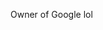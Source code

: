 Owner of Google lol
<!---
cleveredu/cleveredu is a ✨ special ✨ repository because its `README.md` (this file) appears on your GitHub profile.
You can click the Preview link to take a look at your changes.
--->
